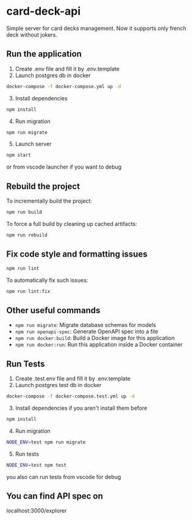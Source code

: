 # card-deck-api

Simple server for card decks management.
Now it supports only french deck without jokers.

## Run the application

1. Create .env file and fill it by .env.template
2. Launch postgres db in docker

```sh
docker-compose -f docker-compose.yml up -d
```

3. Install dependencies

```sh
npm install
```

4. Run migration

```sh
npm run migrate
```

5. Launch server

```sh
npm start
```

or from vscode launcher if you want to debug

## Rebuild the project

To incrementally build the project:

```sh
npm run build
```

To force a full build by cleaning up cached artifacts:

```sh
npm run rebuild
```

## Fix code style and formatting issues

```sh
npm run lint
```

To automatically fix such issues:

```sh
npm run lint:fix
```

## Other useful commands

- `npm run migrate`: Migrate database schemas for models
- `npm run openapi-spec`: Generate OpenAPI spec into a file
- `npm run docker:build`: Build a Docker image for this application
- `npm run docker:run`: Run this application inside a Docker container

## Run Tests

1. Create .test.env file and fill it by .env.template
2. Launch postgres test db in docker

```sh
docker-compose -f docker-compose.test.yml up -d
```

3. Install dependencies if you aren't install them before

```sh
npm install
```

4. Run migration

```sh
NODE_ENV=test npm run migrate
```

5. Run tests

```sh
NODE_ENV=test npm test
```

you also can run tests from vscode for debug

## You can find API spec on

localhost:3000/explorer
